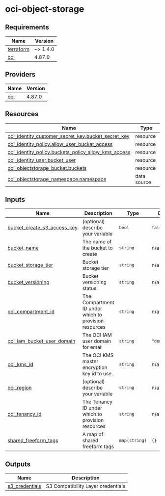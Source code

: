 # oci-object-storage

<!-- BEGINNING OF PRE-COMMIT-TERRAFORM DOCS HOOK -->
## Requirements

| Name | Version |
|------|---------|
| <a name="requirement_terraform"></a> [terraform](#requirement\_terraform) | ~> 1.4.0 |
| <a name="requirement_oci"></a> [oci](#requirement\_oci) | 4.87.0 |

## Providers

| Name | Version |
|------|---------|
| <a name="provider_oci"></a> [oci](#provider\_oci) | 4.87.0 |

## Resources

| Name | Type |
|------|------|
| [oci_identity_customer_secret_key.bucket_secret_key](https://registry.terraform.io/providers/oracle/oci/4.87.0/docs/resources/identity_customer_secret_key) | resource |
| [oci_identity_policy.allow_user_bucket_access](https://registry.terraform.io/providers/oracle/oci/4.87.0/docs/resources/identity_policy) | resource |
| [oci_identity_policy.buckets_policy_allow_kms_access](https://registry.terraform.io/providers/oracle/oci/4.87.0/docs/resources/identity_policy) | resource |
| [oci_identity_user.bucket_user](https://registry.terraform.io/providers/oracle/oci/4.87.0/docs/resources/identity_user) | resource |
| [oci_objectstorage_bucket.buckets](https://registry.terraform.io/providers/oracle/oci/4.87.0/docs/resources/objectstorage_bucket) | resource |
| [oci_objectstorage_namespace.namespace](https://registry.terraform.io/providers/oracle/oci/4.87.0/docs/data-sources/objectstorage_namespace) | data source |

## Inputs

| Name | Description | Type | Default | Required |
|------|-------------|------|---------|:--------:|
| <a name="input_bucket_create_s3_access_key"></a> [bucket\_create\_s3\_access\_key](#input\_bucket\_create\_s3\_access\_key) | (optional) describe your variable | `bool` | `false` | no |
| <a name="input_bucket_name"></a> [bucket\_name](#input\_bucket\_name) | The name of the bucket to create | `string` | n/a | yes |
| <a name="input_bucket_storage_tier"></a> [bucket\_storage\_tier](#input\_bucket\_storage\_tier) | Bucket storage tier | `string` | n/a | yes |
| <a name="input_bucket_versioning"></a> [bucket\_versioning](#input\_bucket\_versioning) | Bucket versioning status | `string` | n/a | yes |
| <a name="input_oci_compartment_id"></a> [oci\_compartment\_id](#input\_oci\_compartment\_id) | The Compartment ID under which to provision resources | `string` | n/a | yes |
| <a name="input_oci_iam_bucket_user_domain"></a> [oci\_iam\_bucket\_user\_domain](#input\_oci\_iam\_bucket\_user\_domain) | The OCI IAM user domain for email | `string` | `"domain.com"` | no |
| <a name="input_oci_kms_id"></a> [oci\_kms\_id](#input\_oci\_kms\_id) | The OCI KMS master encryption key id to use. | `string` | n/a | yes |
| <a name="input_oci_region"></a> [oci\_region](#input\_oci\_region) | (optional) describe your variable | `string` | n/a | yes |
| <a name="input_oci_tenancy_id"></a> [oci\_tenancy\_id](#input\_oci\_tenancy\_id) | The Tenancy ID under which to provision resources | `string` | n/a | yes |
| <a name="input_shared_freeform_tags"></a> [shared\_freeform\_tags](#input\_shared\_freeform\_tags) | A map of shared freeform tags | `map(string)` | `{}` | no |

## Outputs

| Name | Description |
|------|-------------|
| <a name="output_s3_credentials"></a> [s3\_credentials](#output\_s3\_credentials) | S3 Compatibility Layer credentials |
<!-- END OF PRE-COMMIT-TERRAFORM DOCS HOOK -->

